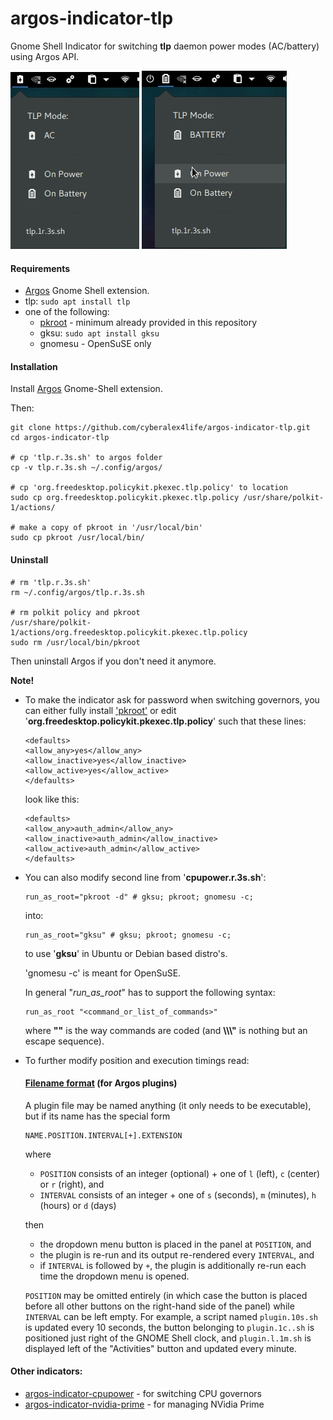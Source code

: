 # argos-indicator-tlp
Gnome Shell Indicator for switching **tlp** daemon power modes (AC/battery) using Argos API.

![Argos Based TLP Indicator](https://github.com/cyberalex4life/argos-indicator-tlp/blob/master/screenshots/tlp_ac.jpg) ![Argos Based TLP Indicator](https://github.com/cyberalex4life/argos-indicator-tlp/blob/master/screenshots/tlp_bat.jpg)

#### Requirements
- [Argos](https://extensions.gnome.org/extension/1176/argos/) Gnome Shell extension.
- tlp: `sudo apt install tlp`
- one of the following:
    - [pkroot](https://github.com/cyberalex4life/pkroot) - minimum already provided in this repository
    - gksu: `sudo apt install gksu`
    - gnomesu - OpenSuSE only

#### Installation
Install [Argos](https://extensions.gnome.org/extension/1176/argos/) Gnome-Shell extension.

Then:

```
git clone https://github.com/cyberalex4life/argos-indicator-tlp.git
cd argos-indicator-tlp

# cp 'tlp.r.3s.sh' to argos folder
cp -v tlp.r.3s.sh ~/.config/argos/

# cp 'org.freedesktop.policykit.pkexec.tlp.policy' to location
sudo cp org.freedesktop.policykit.pkexec.tlp.policy /usr/share/polkit-1/actions/

# make a copy of pkroot in '/usr/local/bin'
sudo cp pkroot /usr/local/bin/
```

#### Uninstall

```
# rm 'tlp.r.3s.sh'
rm ~/.config/argos/tlp.r.3s.sh

# rm polkit policy and pkroot
/usr/share/polkit-1/actions/org.freedesktop.policykit.pkexec.tlp.policy
sudo rm /usr/local/bin/pkroot
```

Then uninstall Argos if you don't need it anymore.

**Note!**
- To make the indicator ask for password when switching governors, you can either fully install
['pkroot'](https://github.com/cyberalex4life/pkroot) or edit '**org.freedesktop.policykit.pkexec.tlp.policy**' such that these lines:

    ```
    <defaults>
    <allow_any>yes</allow_any>
    <allow_inactive>yes</allow_inactive>
    <allow_active>yes</allow_active>
    </defaults>
    ```
    look like this:
    ```
    <defaults>
    <allow_any>auth_admin</allow_any>
    <allow_inactive>auth_admin</allow_inactive>
    <allow_active>auth_admin</allow_active>
    </defaults>
    ```

- You can also modify second line from '**cpupower.r.3s.sh**':
    ```
    run_as_root="pkroot -d" # gksu; pkroot; gnomesu -c;
    ```
    into:
    ```
    run_as_root="gksu" # gksu; pkroot; gnomesu -c;
    ```
    to use '**gksu**' in Ubuntu or Debian based distro's.

    'gnomesu -c' is meant for OpenSuSE.

    In general "*run_as_root*" has to support the following syntax:
    ```
    run_as_root "<command_or_list_of_commands>"
    ```
    where **""** is the way commands are coded (and **\\\\\\"** is nothing but an escape sequence).

- To further modify position and execution timings read:

    #### [Filename format](https://github.com/p-e-w/argos#filename-format) (for Argos plugins)


    A plugin file may be named anything (it only needs to be executable), but if its name has the special form

    ```
    NAME.POSITION.INTERVAL[+].EXTENSION
    ```

    where

    * `POSITION` consists of an integer (optional) + one of `l` (left), `c` (center) or `r` (right), and
    * `INTERVAL` consists of an integer + one of `s` (seconds), `m` (minutes), `h` (hours) or `d` (days)

    then

    * the dropdown menu button is placed in the panel at `POSITION`, and
    * the plugin is re-run and its output re-rendered every `INTERVAL`, and
    * if `INTERVAL` is followed by `+`, the plugin is additionally re-run each time the dropdown menu is opened.

    `POSITION` may be omitted entirely (in which case the button is placed before all other buttons on the right-hand side of the panel) while `INTERVAL` can be left empty. For example, a script named `plugin.10s.sh` is updated every 10 seconds, the button belonging to `plugin.1c..sh` is positioned just right of the GNOME Shell clock, and `plugin.l.1m.sh` is displayed left of the "Activities" button and updated every minute.

#### Other indicators:
- [argos-indicator-cpupower](https://github.com/cyberalex4life/argos-indicator-cpupower) - for switching CPU governors
- [argos-indicator-nvidia-prime](https://github.com/cyberalex4life/argos-indicator-nvidia-prime) - for managing NVidia Prime
